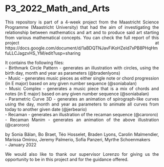 # P3_2022_Math_and_Arts
<div style="text-align: justify">
<p>
This repository is part of a 4-week project from the Maastricht Science Programme (Maastricht University) that had the aim of investigating the relationship between mathematics and art and to produce said art starting from various mathematical concepts. You can check the full report of this project at https://docs.google.com/document/d/1aBDQTNJavFiKoHZeId7xPB8PHqHmfuLLCJagzvHS_YM/edit?usp=sharing
</p>

<p>
It contains the following files: <br>
 - Birthmark Circle Pattern - generates an illustration with circles, using the birth day, month and year as parameters (@bradenlyons) <br>
 - Music - generates music pieces as either single note or chord progression (in E major) based on any given number sequence (@soniabalan) <br>
 - Music Complex - generates a music piece that is a mix of chords and notes (in E major) based on any given number sequence (@soniabalan) <br>
 - Parametric Curve 3D - generates an animation of spirograph-like curves using the day, month and year as parameters to animate all curves from today to another given date (@jerbeario) <br>
 - Recaman - generates an illustration of the recaman sequence (@carororo) <br>
 - Recaman Manim - generates an animation of the above illustration (@carororo) <br> </p>

<p>
by Sonia Bălan, Bo Braet, Téo Hosselet, Braden Lyons, Carolin Malmendier, Marissa Omirou, Jeremy Palmerio, Sofia Panzeri, Myrthe Schoenmakers <br>
- January 2022
</p>
<p>
We would also like to thank our supervisor Lorenzo for giving us the opportunity to be in this project and for the guidance offered.
</p> </div>
 
